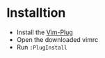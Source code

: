 # Installtion

* Install the [Vim-Plug](https://github.com/junegunn/vim-plug)
* Open the downloaded vimrc 
* Run `:PlugInstall`
